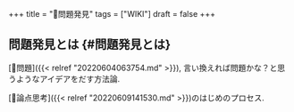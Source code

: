 +++
title = "📝問題発見"
tags = ["WIKI"]
draft = false
+++

## 問題発見とは {#問題発見とは}

[📝問題]({{< relref "20220604063754.md" >}}), 言い換えれば問題かな？と思うようなアイデアをだす方法論.

[📝論点思考]({{< relref "20220609141530.md" >}})のはじめのプロセス.
